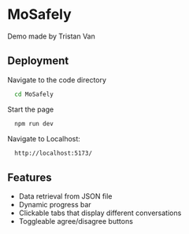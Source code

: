 # MoSafely

Demo made by Tristan Van


## Deployment

Navigate to the code directory
```bash
  cd MoSafely
```
Start the page
```bash
  npm run dev
```
Navigate to Localhost:
```bash
  http://localhost:5173/
```


## Features

- Data retrieval from JSON file
- Dynamic progress bar
- Clickable tabs that display different conversations
- Toggleable agree/disagree buttons


